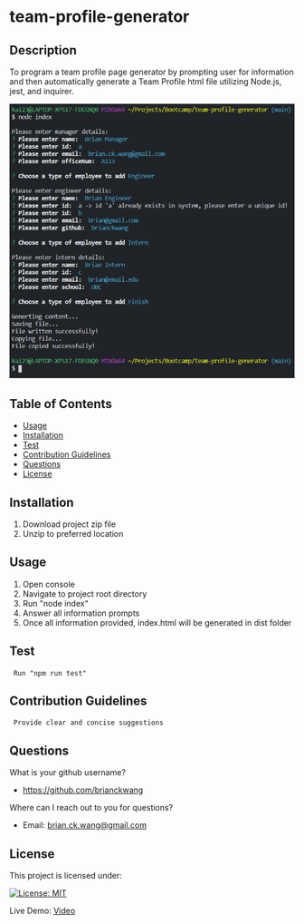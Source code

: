 # team-profile-generator
## Description
To program a team profile page generator by prompting user for information and then automatically generate a Team Profile html file utilizing Node.js, jest, and inquirer.

![main pic](https://github.com/BrianCKWang/team-profile-generator/blob/main/src/img/main-01.png)

## Table of Contents
* [Usage](#usage)
* [Installation](#installation)
* [Test](#test)
* [Contribution Guidelines](#contribution-guidelines)
* [Questions](#questions)
* [License](#license)


  
## Installation

  1. Download project zip file
  1. Unzip to preferred location
  
  
## Usage 

  1. Open console
  1. Navigate to project root directory
  1. Run "node index"
  1. Answer all information prompts
  1. Once all information provided, index.html will be generated in dist folder


## Test

     Run "npm run test"
  
  

## Contribution Guidelines

     Provide clear and concise suggestions
  
  

## Questions
What is your github username? 

  * https://github.com/brianckwang

Where can I reach out to you for questions? 

  * Email: brian.ck.wang@gmail.com

## License
This project is licensed under:

[![License: MIT](https://img.shields.io/badge/License-MIT-yellow.svg)](https://opensource.org/licenses/MIT)

Live Demo: [Video](https://youtu.be/XGrR2vU7T68)
